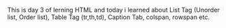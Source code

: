 This is day 3 of lerning HTML and today i learned about List Tag (Unorder list, Order list), Table Tag (tr,th,td), Caption Tab, colspan, rowspan etc. 
